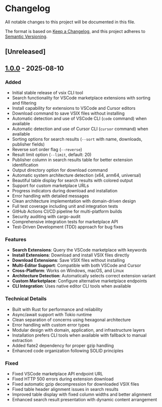 # Changelog

All notable changes to this project will be documented in this file.

The format is based on [Keep a Changelog](https://keepachangelog.com/en/1.1.0/),
and this project adheres to [Semantic Versioning](https://semver.org/spec/v2.0.0.html).

## [Unreleased]

## [1.0.0] - 2025-08-10

### Added
- Initial stable release of vsix CLI tool
- Search functionality for VSCode marketplace extensions with sorting and filtering
- Install capability for extensions to VSCode and Cursor editors
- Download command to save VSIX files without installing
- Automatic detection and use of VSCode CLI (`code` command) when available
- Automatic detection and use of Cursor CLI (`cursor` command) when available
- Sorting options for search results (`--sort` with name, downloads, publisher fields)
- Reverse sort order flag (`--reverse`)
- Result limit option (`--limit`, default: 20)
- Publisher column in search results table for better extension identification
- Output directory option for download command
- Automatic system architecture detection (x64, arm64, universal)
- Beautiful table display for search results with colored output
- Support for custom marketplace URLs
- Progress indicators during download and installation
- Error handling with detailed messages
- Clean architecture implementation with domain-driven design
- Full test coverage including unit and integration tests
- GitHub Actions CI/CD pipeline for multi-platform builds
- Security auditing with cargo-audit
- Comprehensive integration tests for marketplace API
- Test-Driven Development (TDD) approach for bug fixes

### Features
- **Search Extensions**: Query the VSCode marketplace with keywords
- **Install Extensions**: Download and install VSIX files directly
- **Download Extensions**: Save VSIX files without installing
- **Multi-Editor Support**: Compatible with both VSCode and Cursor
- **Cross-Platform**: Works on Windows, macOS, and Linux
- **Architecture Detection**: Automatically selects correct extension variant
- **Custom Marketplace**: Configure alternative marketplace endpoints
- **CLI Integration**: Uses native editor CLI tools when available

### Technical Details
- Built with Rust for performance and reliability
- Async/await support with Tokio runtime
- Clean separation of concerns using hexagonal architecture
- Error handling with custom error types
- Modular design with domain, application, and infrastructure layers
- Installation prefers CLI tools when available with fallback to manual extraction
- Added flate2 dependency for proper gzip handling
- Enhanced code organization following SOLID principles

### Fixed
- Fixed VSCode marketplace API endpoint URL
- Fixed HTTP 500 errors during extension download
- Fixed automatic gzip decompression for downloaded VSIX files
- Fixed table header alignment issues in search results
- Improved table display with fixed column widths and better alignment
- Enhanced search result presentation with dynamic content arrangement

[1.0.0]: https://github.com/beeltec/vsix/releases/tag/v1.0.0
